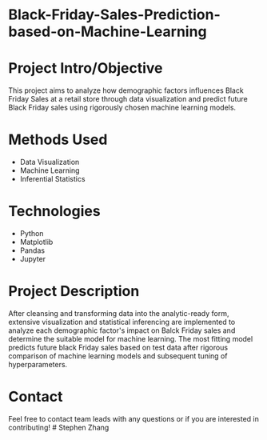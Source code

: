 # Black-Friday-Sales-Prediction-based-on-Machine-Learning

# Project Intro/Objective
This project aims to analyze how demographic factors influences Black Friday Sales at a retail store through data visualization and predict future Black Friday sales using rigorously chosen machine learning models.

# Methods Used
* Data Visualization
* Machine Learning
* Inferential Statistics

# Technologies
* Python
* Matplotlib
* Pandas
* Jupyter

# Project Description
After cleansing and transforming data into the analytic-ready form, extensive visualization and statistical inferencing are implemented to analyze each demographic factor's impact on Balck Friday sales and determine the suitable model for machine learning. The most fitting model predicts future black Friday sales based on test data after rigorous comparison of machine learning models and subsequent tuning of hyperparameters.

# Contact
Feel free to contact team leads with any questions or if you are interested in contributing! # Stephen Zhang
